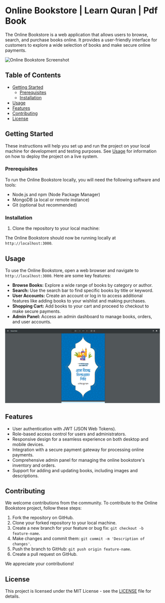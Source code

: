 # Online Bookstore | Learn Quran | Pdf Book 

The Online Bookstore is a web application that allows users to browse, search, and purchase books online. It provides a user-friendly interface for customers to explore a wide selection of books and make secure online payments.

![Online Bookstore Screenshot](./screenshots/homepage.png)

## Table of Contents

- [Getting Started](#getting-started)
  - [Prerequisites](#prerequisites)
  - [Installation](#installation)
- [Usage](#usage)
- [Features](#features)
- [Contributing](#contributing)
- [License](#license)

## Getting Started

These instructions will help you set up and run the project on your local machine for development and testing purposes. See [Usage](#usage) for information on how to deploy the project on a live system.

### Prerequisites

To run the Online Bookstore locally, you will need the following software and tools:

- Node.js and npm (Node Package Manager)
- MongoDB (a local or remote instance)
- Git (optional but recommended)

### Installation

1. Clone the repository to your local machine:





The Online Bookstore should now be running locally at `http://localhost:3000`.

## Usage

To use the Online Bookstore, open a web browser and navigate to `http://localhost:3000`. Here are some key features:

- **Browse Books:** Explore a wide range of books by category or author.
- **Search:** Use the search bar to find specific books by title or keyword.
- **User Accounts:** Create an account or log in to access additional features like adding books to your wishlist and making purchases.
- **Shopping Cart:** Add books to your cart and proceed to checkout to make secure payments.
- **Admin Panel:** Access an admin dashboard to manage books, orders, and user accounts.

![Book](./assets/readme.md/images/Screenshot.png)

## Features

- User authentication with JWT (JSON Web Tokens).
- Role-based access control for users and administrators.
- Responsive design for a seamless experience on both desktop and mobile devices.
- Integration with a secure payment gateway for processing online payments.
- Comprehensive admin panel for managing the online bookstore's inventory and orders.
- Support for adding and updating books, including images and descriptions.

## Contributing

We welcome contributions from the community. To contribute to the Online Bookstore project, follow these steps:

1. Fork the repository on GitHub.
2. Clone your forked repository to your local machine.
3. Create a new branch for your feature or bug fix: `git checkout -b feature-name`.
4. Make changes and commit them: `git commit -m 'Description of changes'`.
5. Push the branch to GitHub: `git push origin feature-name`.
6. Create a pull request on GitHub.

We appreciate your contributions!

## License

This project is licensed under the MIT License - see the [LICENSE](LICENSE) file for details.
